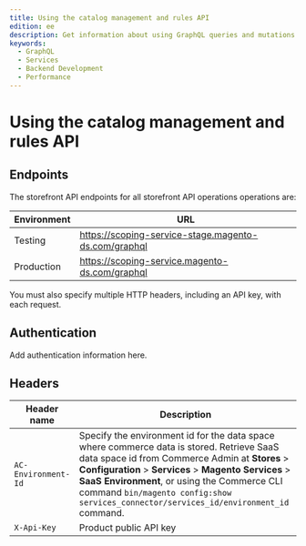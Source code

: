 ```yaml
---
title: Using the catalog management and rules API
edition: ee
description: Get information about using GraphQL queries and mutations to manage channels, policies, and configuration for search and recommendations capabilities.
keywords:
  - GraphQL
  - Services
  - Backend Development
  - Performance
---
```


# Using the catalog management and rules API

## Endpoints

The storefront API endpoints for all storefront API operations operations are:

Environment | URL |
----------- | --- |
Testing | https://scoping-service-stage.magento-ds.com/graphql
Production | https://scoping-service.magento-ds.com/graphql

You must also specify multiple HTTP headers, including an API key, with each request.

## Authentication

Add authentication information here.

## Headers

<!--Requires update for CCDM context-->

Header name| Description
--- | ---
`AC-Environment-Id` |  Specify the environment id for the data space where commerce data is stored. Retrieve SaaS data space id from Commerce Admin at **Stores** > **Configuration** > **Services** > **Magento Services** > **SaaS Environment**, or using the Commerce CLI command `bin/magento config:show services_connector/services_id/environment_id` command. <!--If no Commerce backend, how do you get the data space environment ID? -->
`X-Api-Key` | Product public API key
